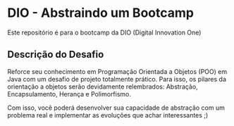 # DIO - Abstraindo um Bootcamp

Este repositório é para o bootcamp da DIO (Digital Innovation One)

## Descrição do Desafio

Reforce seu conhecimento em Programação Orientada a Objetos (POO) em Java com um desafio de projeto totalmente prático. Para isso, os pilares da orientação a objetos serão devidamente relembrados: Abstração, Encapsulamento, Herança e Polimorfismo.

Com isso, você poderá desenvolver sua capacidade de abstração com um problema real e implementar as evoluções que achar interessantes ;)
